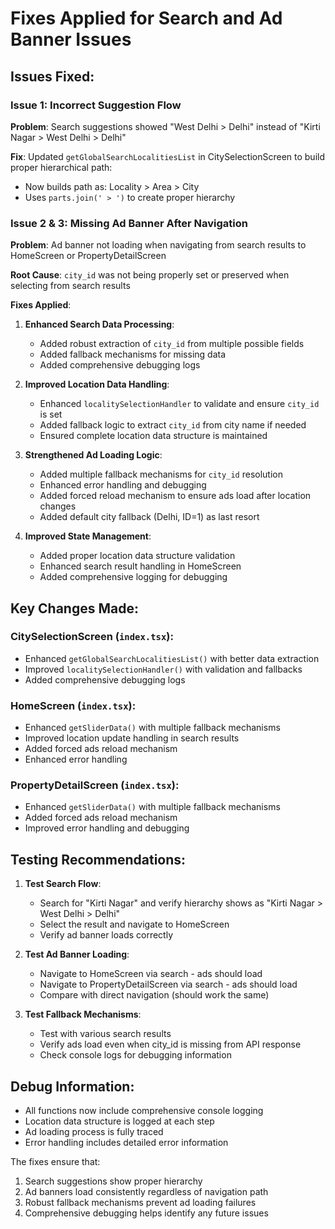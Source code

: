 # Fixes Applied for Search and Ad Banner Issues

## Issues Fixed:

### Issue 1: Incorrect Suggestion Flow
**Problem**: Search suggestions showed "West Delhi > Delhi" instead of "Kirti Nagar > West Delhi > Delhi"

**Fix**: Updated `getGlobalSearchLocalitiesList` in CitySelectionScreen to build proper hierarchical path:
- Now builds path as: Locality > Area > City
- Uses `parts.join(' > ')` to create proper hierarchy

### Issue 2 & 3: Missing Ad Banner After Navigation
**Problem**: Ad banner not loading when navigating from search results to HomeScreen or PropertyDetailScreen

**Root Cause**: `city_id` was not being properly set or preserved when selecting from search results

**Fixes Applied**:

1. **Enhanced Search Data Processing**:
   - Added robust extraction of `city_id` from multiple possible fields
   - Added fallback mechanisms for missing data
   - Added comprehensive debugging logs

2. **Improved Location Data Handling**:
   - Enhanced `localitySelectionHandler` to validate and ensure `city_id` is set
   - Added fallback logic to extract `city_id` from city name if needed
   - Ensured complete location data structure is maintained

3. **Strengthened Ad Loading Logic**:
   - Added multiple fallback mechanisms for `city_id` resolution
   - Enhanced error handling and debugging
   - Added forced reload mechanism to ensure ads load after location changes
   - Added default city fallback (Delhi, ID=1) as last resort

4. **Improved State Management**:
   - Added proper location data structure validation
   - Enhanced search result handling in HomeScreen
   - Added comprehensive logging for debugging

## Key Changes Made:

### CitySelectionScreen (`index.tsx`):
- Enhanced `getGlobalSearchLocalitiesList()` with better data extraction
- Improved `localitySelectionHandler()` with validation and fallbacks
- Added comprehensive debugging logs

### HomeScreen (`index.tsx`):
- Enhanced `getSliderData()` with multiple fallback mechanisms
- Improved location update handling in search results
- Added forced ads reload mechanism
- Enhanced error handling

### PropertyDetailScreen (`index.tsx`):
- Enhanced `getSliderData()` with multiple fallback mechanisms
- Added forced ads reload mechanism
- Improved error handling and debugging

## Testing Recommendations:

1. **Test Search Flow**:
   - Search for "Kirti Nagar" and verify hierarchy shows as "Kirti Nagar > West Delhi > Delhi"
   - Select the result and navigate to HomeScreen
   - Verify ad banner loads correctly

2. **Test Ad Banner Loading**:
   - Navigate to HomeScreen via search - ads should load
   - Navigate to PropertyDetailScreen via search - ads should load
   - Compare with direct navigation (should work the same)

3. **Test Fallback Mechanisms**:
   - Test with various search results
   - Verify ads load even when city_id is missing from API response
   - Check console logs for debugging information

## Debug Information:
- All functions now include comprehensive console logging
- Location data structure is logged at each step
- Ad loading process is fully traced
- Error handling includes detailed error information

The fixes ensure that:
1. Search suggestions show proper hierarchy
2. Ad banners load consistently regardless of navigation path
3. Robust fallback mechanisms prevent ad loading failures
4. Comprehensive debugging helps identify any future issues
